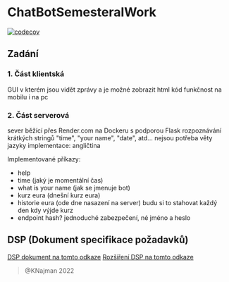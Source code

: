 # ChatBotSemesteralWork

[![codecov](https://codecov.io/gh/KNajman/ChatBotSemesteralWork/branch/main/graph/badge.svg?token=WI6FCA78OV)](https://codecov.io/gh/KNajman/ChatBotSemesteralWork)

## Zadání

### 1. Část klientská

GUI v kterém jsou vidět zprávy a je možné zobrazit html kód
funkčnost na mobilu i na pc

### 2. Část serverová

sever běžící přes Render.com na Dockeru s podporou Flask
rozpoznávání krátkých stringů "time", "your name", "date", atd... nejsou potřeba věty
jazyky implementace: angličtina

Implementované příkazy:

- help
- time (jaký je momentální čas)
- what is your name (jak se jmenuje bot)
- kurz eura (dnešní kurz eura)
- historie eura (ode dne nasazení na server) budu si to stahovat každý den kdy výjde kurz
- endpoint hash? jednoduché zabezpečení, né jméno a heslo

## DSP (Dokument specifikace požadavků)

[DSP dokument na tomto odkaze](./DSP.md)
[Rozšíření DSP na tomto odkaze](.DPS_extension.md)
> @KNajman 2022
